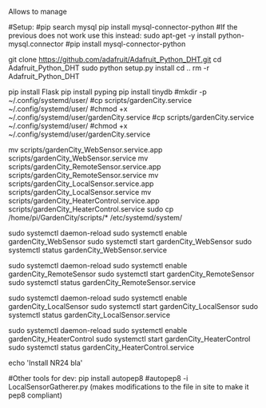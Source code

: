 Allows to manage 



#Setup:
#pip search mysql
pip install mysql-connector-python
#If the previous does not work use this instead:
sudo apt-get -y install python-mysql.connector
#pip install mysql-connector-python

git clone https://github.com/adafruit/Adafruit_Python_DHT.git
cd Adafruit_Python_DHT
sudo python setup.py install
cd ..
rm -r Adafruit_Python_DHT

pip install Flask
pip install pyping
pip install tinydb
#mkdir -p ~/.config/systemd/user/
#cp scripts/gardenCity.service ~/.config/systemd/user/
#chmod +x ~/.config/systemd/user/gardenCity.service
#cp scripts/gardenCity.service ~/.config/systemd/user/
#chmod +x ~/.config/systemd/user/gardenCity.service


mv scripts/gardenCity_WebSensor.service.app scripts/gardenCity_WebSensor.service
mv scripts/gardenCity_RemoteSensor.service.app scripts/gardenCity_RemoteSensor.service
mv scripts/gardenCity_LocalSensor.service.app scripts/gardenCity_LocalSensor.service
mv scripts/gardenCity_HeaterControl.service.app scripts/gardenCity_HeaterControl.service
sudo cp /home/pi/GardenCity/scripts/* /etc/systemd/system/ 

sudo systemctl daemon-reload
sudo systemctl enable gardenCity_WebSensor
sudo systemctl start gardenCity_WebSensor
sudo systemctl status gardenCity_WebSensor.service

sudo systemctl daemon-reload
sudo systemctl enable gardenCity_RemoteSensor
sudo systemctl start gardenCity_RemoteSensor
sudo systemctl status gardenCity_RemoteSensor.service

sudo systemctl daemon-reload
sudo systemctl enable gardenCity_LocalSensor
sudo systemctl start gardenCity_LocalSensor
sudo systemctl status gardenCity_LocalSensor.service

sudo systemctl daemon-reload
sudo systemctl enable gardenCity_HeaterControl
sudo systemctl start gardenCity_HeaterControl
sudo systemctl status gardenCity_HeaterControl.service

echo 'Install NR24 bla'


#Other tools for dev:
pip install autopep8
#autopep8 -i LocalSensorGatherer.py  (makes modifications to the file in site to make it pep8 compliant)
